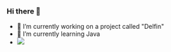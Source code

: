 ### Hi there 👋
- 🔭 I’m currently working on a project called "Delfin"
- 🌱 I’m currently learning Java
- ![](https://komarev.com/ghpvc/?username=maztas-tech&color=brightgreen&style=plastic)
<!--
Here are some ideas to get you started:



-->
